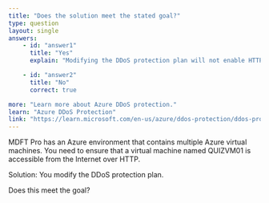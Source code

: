 ```yaml
---
title: "Does the solution meet the stated goal?"
type: question
layout: single
answers:
    - id: "answer1"
      title: "Yes"
      explain: "Modifying the DDoS protection plan will not enable HTTP access to a virtual machine. DDoS protection is designed to protect against denial of service attacks, but it does not configure inbound access rules."

    - id: "answer2"
      title: "No"
      correct: true

more: "Learn more about Azure DDoS protection."
learn: "Azure DDoS Protection"
link: "https://learn.microsoft.com/en-us/azure/ddos-protection/ddos-protection-overview"
---
```


MDFT Pro has an Azure environment that contains multiple Azure virtual machines. You need to ensure that a virtual machine named QUIZVM01 is accessible from the Internet over HTTP. 

Solution: You modify the DDoS protection plan. 

Does this meet the goal?